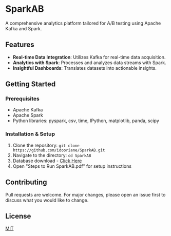 # SparkAB

A comprehensive analytics platform tailored for A/B testing using Apache Kafka and Spark.

## Features

- **Real-time Data Integration**: Utilizes Kafka for real-time data acquisition.
- **Analytics with Spark**: Processes and analyzes data streams with Spark.
- **Insightful Dashboards**: Translates datasets into actionable insights.

## Getting Started

### Prerequisites
- Apache Kafka
- Apache Spark
- Python libraries: pyspark, csv, time, IPython, matplotlib, panda, scipy

### Installation & Setup
1. Clone the repository: `git clone https://github.com/idooriane/SparkAB.git`
2. Navigate to the directory: `cd SparkAB`
3. Database download - [Click Here](https://www.kaggle.com/datasets/surajatiitb/ecommerce-conversion-ab-test-data?select=ecommerce_conversion_ab_test_data.csv)
4. Open "Steps to Run SparkAB.pdf" for setup instructions

## Contributing
Pull requests are welcome. For major changes, please open an issue first to discuss what you would like to change.

## License
[MIT](https://choosealicense.com/licenses/mit/)
